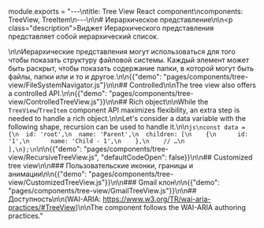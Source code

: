 module.exports = "---\ntitle: Tree View React component\ncomponents: TreeView, TreeItem\n---\n\n# Иерархическое представление\n\n<p class=\"description\">Виджет Иерархического представления представляет собой иерархический список.</p>\n\nИерархические представления могут использоваться для того чтобы показать структуру файловой системы. Каждый элемент может быть раскрыт, чтобы показать содержание папки, в которой могут быть файлы, папки или и то и другое.\n\n{{\"demo\": \"pages/components/tree-view/FileSystemNavigator.js\"}\n\n## Controlled\n\nThe tree view also offers a controlled API.\n\n{{\"demo\": \"pages/components/tree-view/ControlledTreeView.js\"}}\n\n## Rich object\n\nWhile the `TreeView`/`TreeItem` component API maximizes flexibility, an extra step is needed to handle a rich object.\n\nLet's consider a data variable with the following shape, recursion can be used to handle it.\n\n```js\nconst data = {\n  id: 'root',\n  name: 'Parent',\n  children: [\n    {\n      id: '1',\n      name: 'Child - 1',\n    },\n    // …\n  ],\n};\n```\n\n{{\"demo\": \"pages/components/tree-view/RecursiveTreeView.js\", \"defaultCodeOpen\": false}}\n\n## Customized tree view\n\n### Пользовательские иконки, границы и анимации\n\n{{\"demo\": \"pages/components/tree-view/CustomizedTreeView.js\"}}\n\n### Gmail клон\n\n{{\"demo\": \"pages/components/tree-view/GmailTreeView.js\"}}\n\n## Доступность\n\n(WAI-ARIA: https://www.w3.org/TR/wai-aria-practices/#TreeView)\n\nThe component follows the WAI-ARIA authoring practices."